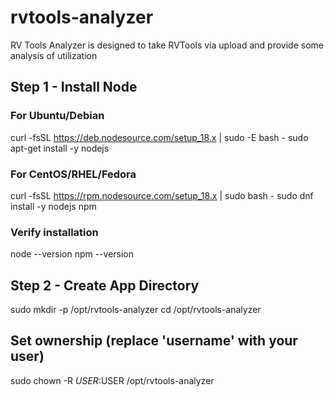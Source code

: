 # rvtools-analyzer
RV Tools Analyzer is designed to take RVTools via upload and provide some analysis of utilization


## Step 1 - Install Node
### For Ubuntu/Debian
curl -fsSL https://deb.nodesource.com/setup_18.x | sudo -E bash -
sudo apt-get install -y nodejs

### For CentOS/RHEL/Fedora
curl -fsSL https://rpm.nodesource.com/setup_18.x | sudo bash -
sudo dnf install -y nodejs npm

### Verify installation
node --version
npm --version

## Step 2 - Create App Directory

sudo mkdir -p /opt/rvtools-analyzer
cd /opt/rvtools-analyzer

## Set ownership (replace 'username' with your user)
sudo chown -R $USER:$USER /opt/rvtools-analyzer
